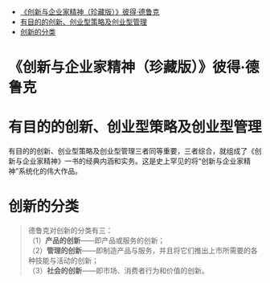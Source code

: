 <!-- TOC -->

- [《创新与企业家精神（珍藏版）》彼得·德鲁克](#创新与企业家精神珍藏版彼得·德鲁克)
- [有目的的创新、创业型策略及创业型管理](#有目的的创新创业型策略及创业型管理)
- [创新的分类](#创新的分类)

<!-- /TOC -->

# 《创新与企业家精神（珍藏版）》彼得·德鲁克


# 有目的的创新、创业型策略及创业型管理

有目的的创新、创业型策略及创业型管理三者同等重要，三者综合，就组成了《创新与企业家精神》一书的经典内涵和实务。这是史上罕见的将“创新与企业家精神”系统化的伟大作品。


# 创新的分类

>德鲁克对创新的分类有三：   
（1）**产品的创新**——即产品或服务的创新；  
（2）**管理的创新**——即制造产品与服务，并且将它们推出上市所需要的各种技能与活动的创新；  
（3）**社会的创新**——即市场、消费者行为和价值的创新。
